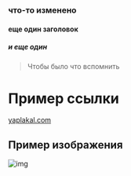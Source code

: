 ### что-то изменено
#### еще один заголовок
##### и еще один

> Чтобы было что вспомнить
# Пример ссылки
[yaplakal.com](https://www.yaplakal.com/) 

## Пример изображения
![img](https://www.yapfiles.ru/uploads/branddata/5/5/4/header-455.jpg)
